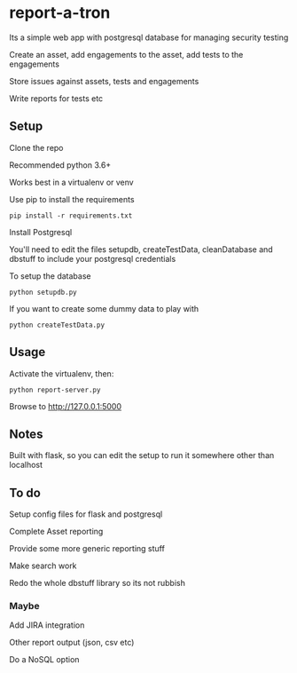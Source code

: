 # report-a-tron

Its a simple web app with postgresql database for managing security testing

Create an asset, add engagements to the asset, add tests to the engagements

Store issues against assets, tests and engagements

Write reports for tests etc


## Setup

Clone the repo

Recommended python 3.6+

Works best in a virtualenv or venv 

Use pip to install the requirements
```
pip install -r requirements.txt
```

Install Postgresql

You'll need to edit the files setupdb, createTestData, cleanDatabase and dbstuff to include your postgresql credentials 

To setup the database 
```
python setupdb.py
```
If you want to create some dummy data to play with
```
python createTestData.py
```

## Usage

Activate the virtualenv, then: 
```
python report-server.py
```
Browse to http://127.0.0.1:5000


## Notes

Built with flask, so you can edit the setup to run it somewhere other than localhost

## To do

Setup config files for flask and postgresql

Complete Asset reporting 

Provide some more generic reporting stuff

Make search work

Redo the whole dbstuff library so its not rubbish

### Maybe

Add JIRA integration

Other report output (json, csv etc) 

Do a NoSQL option
